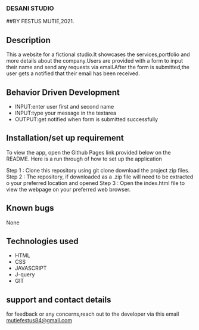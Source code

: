 ### DESANI STUDIO
##BY FESTUS MUTIE,2021.
## Description
This a website for a fictional studio.It showcases the services,portfolio and more details about the company.Users are provided with a form to input their name and send any requests via email.After the form is submitted,the user gets a notified that their email has been received.
## Behavior Driven Development
* INPUT:enter user first and second name
* INPUT:type your message in the textarea
* OUTPUT:get notified when form is submitted successfully
## Installation/set up requirement
To view the app, open the Github Pages link provided below on the README. Here is a run through of how to set up the application

Step 1 : Clone this repository using git clone  download the project zip files. Step 2 : The repository, if downloaded as a .zip file will need to be extracted o your preferred location and opened Step 3 : Open the index.html file to view the webpage on your preferred web browser.

## Known bugs
None

## Technologies used
* HTML
* CSS
* JAVASCRIPT
* J-query
* GIT

## support and contact details
for feedback or any concerns,reach out to the developer via this email mutiefestus84@gmail.com